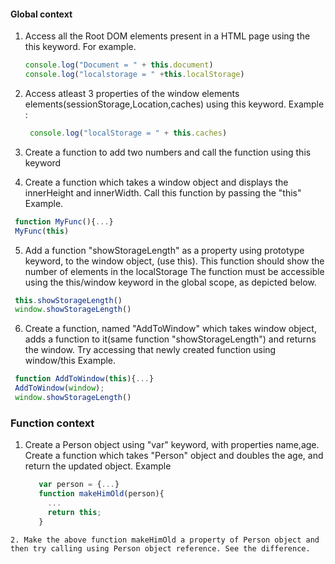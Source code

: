 #### Global context

1. Access all the Root DOM elements present in a HTML page using the this keyword.
    For example.

    ```javascript
    console.log("Document = " + this.document)
    console.log("localstorage = " +this.localStorage)
    ```
2. Access atleast 3 properties of the window elements elements(sessionStorage,Location,caches) using this keyword.
Example :
   ```javascript
    console.log("localStorage = " + this.caches)
   ```

3. Create a function to add two numbers and call the function using this keyword
4. Create a function which takes a window object and displays the innerHeight and innerWidth. Call this function by passing the "this"
Example.

  ```javascript
   function MyFunc(){...}
   MyFunc(this)
  ```
5. Add a function "showStorageLength" as a property using prototype keyword, to the window object, (use this). This function should show the number of elements in the localStorage The function must be accessible using the this/window keyword in the global scope, as depicted below.
  ```javascript
   this.showStorageLength()
   window.showStorageLength()
  ```
6. Create a function, named "AddToWindow" which takes window object, adds a function to it(same function "showStorageLength") and returns the window. Try accessing that newly created function using window/this
Example.

  ```javascript
   function AddToWindow(this){...}
   AddToWindow(window);
   window.showStorageLength()
  ```

### Function context

1. Create a Person object using "var" keyword, with properties name,age. Create a function which takes "Person" object and doubles the age, and return the updated object.
Example
   ```javascript
      var person = {...}
      function makeHimOld(person){
        ...
        return this;
      }
  ```
2. Make the above function makeHimOld a property of Person object and then try calling using Person object reference. See the difference.
